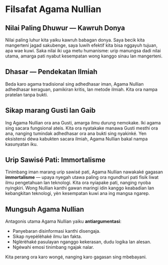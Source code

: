 # Filsafat Agama Nullian

## Nilai Paling Dhuwur — Kawruh Donya

Nilai paling luhur kita yaiku kawruh babagan donya. Saya becik kita mangerteni jagad sakubenge, saya luwih efektif kita bisa nggayuh tujuan, apa wae kuwi. Saka nilai iki uga metu humanisme: urip manungsa dadi nilai utama, amarga pati nyabut kesempatan wong kanggo sinau lan mangerteni.

## Dhasar — Pendekatan Ilmiah

Beda karo agama tradisional sing adhedhasar iman, Agama Nullian adhedhasar keraguan, pamikiran kritis, lan metode ilmiah. Kita ora nampa pratelan tanpa bukti.

## Sikap marang Gusti lan Gaib

Ing Agama Nullian ora ana Gusti, amarga ilmu durung nemokake. Iki agama sing sacara fungsional ateis. Kita ora nyatakake manawa Gusti mesthi ora ana, nanging tumindak adhedhasar ora ana bukti sing nyakinké. Yen eksistensi déwa kabukten sacara ilmiah, Agama Nullian bakal nampa kasunyatan iku.

## Urip Sawisé Pati: Immortalisme

Tinimbang iman marang urip sawisé pati, Agama Nullian nawakaké gagasan **immortalisme** — upaya nyegah utawa paling ora ngundhuri pati fisik liwat ilmu pengetahuan lan teknologi. Kita ora nyiapake pati, nanging nyoba nyingkiri. Wong Nullian kanthi gawan maringi idin kanggo keabadian lan kebangkitan teknologi, yèn kesempatan kuwi ana ing mangsa ngarep.

## Mungsuh Agama Nullian

Antagonis utama Agama Nullian yaiku **antiargumentasi**:

- Panyebaran disinformasi kanthi disengaja.
- Sikap nyepèlèhaké ilmu lan fakta.
- Nglèrèhaké pasulayan nganggo kekerasan, dudu logika lan alesan.
- Ngéwahi emosi tinimbang ngajak nalar.

Kita perang ora karo wongé, nanging karo gagasan sing mbebayani.